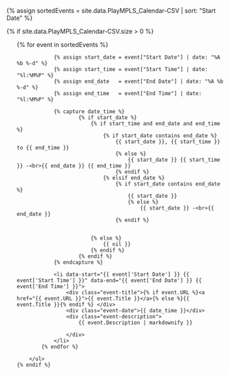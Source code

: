 

{% assign sortedEvents = site.data.PlayMPLS_Calendar-CSV | sort: "Start Date" %}


<div class="dates-banner">
    {% if site.data.PlayMPLS_Calendar-CSV.size > 0 %}
        <ul>
            {% for event in sortedEvents %}

                {% assign start_date = event["Start Date"] | date: "%A %b %-d" %}
                {% assign start_time = event["Start Time"] | date: "%l:%M%P" %}
                {% assign end_date   = event["End Date"] | date: "%A %b %-d" %}
                {% assign end_time   = event["End Time"] | date: "%l:%M%P" %}
                
                {% capture date_time %}
                        {% if start_date %}
                            {% if start_time and end_date and end_time %}
                                {% if start_date contains end_date %}
                                    {{ start_date }}, {{ start_time }} to {{ end_time }}
                                    {% else %}
                                        {{ start_date }} {{ start_time }} -<br>{{ end_date }} {{ end_time }}
                                    {% endif %}
                                {% elsif end_date %}
                                    {% if start_date contains end_date %}
                                        {{ start_date }}
                                        {% else %}
                                            {{ start_date }} -<br>{{ end_date }}
                                    {% endif %}
                                
                                    
                            {% else %}
                                {{ nil }}
                            {% endif %}
                        {% endif %}
                {% endcapture %}

                <li data-start="{{ event['Start Date'] }} {{ event['Start Time'] }}" data-end="{{ event['End Date'] }} {{ event['End Time'] }}">
                    <div class="event-title">{% if event.URL %}<a href="{{ event.URL }}">{{ event.Title }}</a>{% else %}{{ event.Title }}{% endif %} </div>
                    <div class="event-date">{{ date_time }}</div>
                    <div class="event-description">
                        {{ event.Description | markdownify }}

                    </div>
                </li>
            {% endfor %}

        </ul>
    {% endif %}
</div>